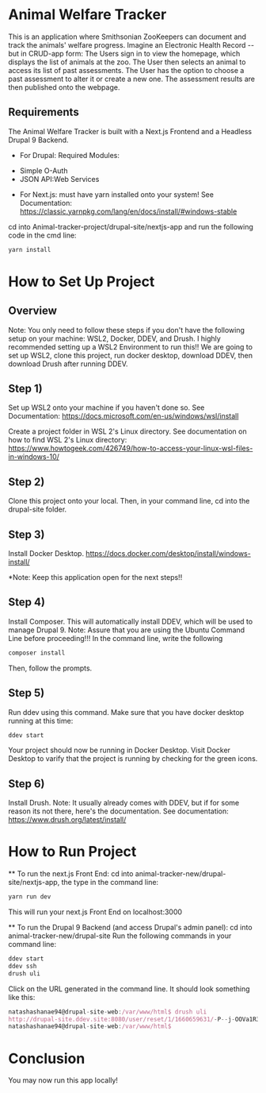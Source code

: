 # Animal Welfare Tracker

This is an application where Smithsonian ZooKeepers can document and track the animals' welfare progress.  Imagine an Electronic Health Record -- but in CRUD-app form:
The Users sign in to view the homepage, which displays the list of animals at the zoo.  The User then selects an animal to access its list of past assessments.  The User has the option to choose a past assessment to alter it or create a new one.  The assessment results are then published onto the webpage.

## Requirements

The Animal Welfare Tracker is built with a Next.js Frontend and a Headless Drupal 9 Backend.

* For Drupal: 
Required Modules:
- Simple O-Auth 
- JSON API:Web Services

* For Next.js: 
must have yarn installed onto your system!
See Documentation: https://classic.yarnpkg.com/lang/en/docs/install/#windows-stable

cd into Animal-tracker-project/drupal-site/nextjs-app and run the following code in the cmd line:
```js
yarn install
```

# How to Set Up Project

## Overview
Note: You only need to follow these steps if you don't have the following setup on your machine: WSL2, Docker, DDEV, and Drush. I highly recommended setting up a WSL2 Environment to run this!! We are going to set up WSL2, clone this project, run docker desktop, download DDEV, then download Drush after running DDEV.

## Step 1)
Set up WSL2 onto your machine if you haven't done so.
See Documentation: https://docs.microsoft.com/en-us/windows/wsl/install

Create a project folder in WSL 2's Linux directory.  See documentation on how to find WSL 2's Linux directory: https://www.howtogeek.com/426749/how-to-access-your-linux-wsl-files-in-windows-10/

## Step 2)
Clone this project onto your local. Then, in your command line, cd into the drupal-site folder.

## Step 3)
Install Docker Desktop.
https://docs.docker.com/desktop/install/windows-install/

*Note: Keep this application open for the next steps!!

## Step 4)
Install Composer.  This will automatically install DDEV, which will be used to manage Drupal 9.  Note: Assure that you are using the Ubuntu Command Line before proceeding!!! In the command line, write the following
```js
composer install
```
Then, follow the prompts.

## Step 5)
Run ddev using this command.  Make sure that you have docker desktop running at this time:
```js
ddev start
```
Your project should now be running in Docker Desktop. Visit Docker Desktop to varify that the project is running by checking for the green icons.

## Step 6)
Install Drush. Note: It usually already comes with DDEV, but if for some reason its not there, here's the documentation.
See documentation: https://www.drush.org/latest/install/



# How to Run Project

** To run the next.js Front End: 
cd into animal-tracker-new/drupal-site/nextjs-app, the type in the command line:
```js
yarn run dev
```
This will run your next.js Front End on localhost:3000

** To run the Drupal 9 Backend (and access Drupal's admin panel):
cd into animal-tracker-new/drupal-site
Run the following commands in your command line:
```js
ddev start
ddev ssh
drush uli
```
Click on the URL generated in the command line. It should look something like this:
```js
natashashanae94@drupal-site-web:/var/www/html$ drush uli
http://drupal-site.ddev.site:8080/user/reset/1/1660659631/-P--j-OOVa1R3KMdEg4S2pKL-SpbuUwxfz5Zgnh8gQw/login
natashashanae94@drupal-site-web:/var/www/html$ 
```

# Conclusion
You may now run this app locally!
